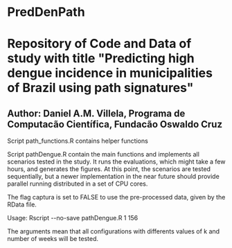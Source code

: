 # PredDenPath

# Repository of Code and Data of study with title "Predicting high dengue incidence in municipalities of Brazil using path signatures"
## Author: Daniel A.M. Villela, Programa de Computacão Científica, Fundacão Oswaldo Cruz

Script path_functions.R contains helper functions

Script pathDengue.R contain the main functions and implements all scenarios tested in the study.
It runs the evaluations, which might take a few hours, and generates the figures.
At this point, the scenarios are tested sequentially, but a newer implementation in the near future should provide parallel 
running distributed in a set of CPU cores.

The flag captura is set to FALSE to use the pre-processed data, given by the RData file.

Usage: Rscript --no-save pathDengue.R 1 156 

The arguments mean that all configurations with differents values of k and number of weeks will be tested.
